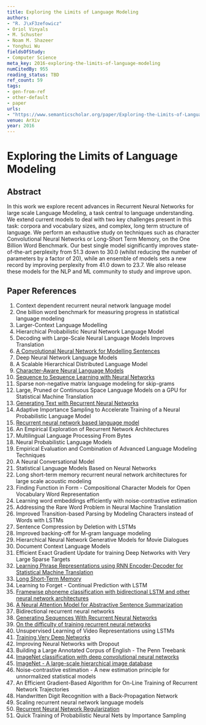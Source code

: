 ```yaml
---
title: Exploring the Limits of Language Modeling
authors:
- "R. J\xF3zefowicz"
- Oriol Vinyals
- M. Schuster
- Noam M. Shazeer
- Yonghui Wu
fieldsOfStudy:
- Computer Science
meta_key: 2016-exploring-the-limits-of-language-modeling
numCitedBy: 955
reading_status: TBD
ref_count: 59
tags:
- gen-from-ref
- other-default
- paper
urls:
- "https://www.semanticscholar.org/paper/Exploring-the-Limits-of-Language-Modeling-J\xF3zefowicz-Vinyals/2f2d8f8072e5cc9b296fad551f65f183bdbff7aa?sort=total-citations"
venue: ArXiv
year: 2016
---
```


# Exploring the Limits of Language Modeling

## Abstract

In this work we explore recent advances in Recurrent Neural Networks for large scale Language Modeling, a task central to language understanding. We extend current models to deal with two key challenges present in this task: corpora and vocabulary sizes, and complex, long term structure of language. We perform an exhaustive study on techniques such as character Convolutional Neural Networks or Long-Short Term Memory, on the One Billion Word Benchmark. Our best single model significantly improves state-of-the-art perplexity from 51.3 down to 30.0 (whilst reducing the number of parameters by a factor of 20), while an ensemble of models sets a new record by improving perplexity from 41.0 down to 23.7. We also release these models for the NLP and ML community to study and improve upon.

## Paper References

1. Context dependent recurrent neural network language model
2. One billion word benchmark for measuring progress in statistical language modeling
3. Larger-Context Language Modelling
4. Hierarchical Probabilistic Neural Network Language Model
5. Decoding with Large-Scale Neural Language Models Improves Translation
6. [A Convolutional Neural Network for Modelling Sentences](2014-a-convolutional-neural-network-for-modelling-sentences)
7. Deep Neural Network Language Models
8. A Scalable Hierarchical Distributed Language Model
9. [Character-Aware Neural Language Models](2016-character-aware-neural-language-models)
10. [Sequence to Sequence Learning with Neural Networks](2014-sequence-to-sequence-learning-with-neural-networks)
11. Sparse non-negative matrix language modeling for skip-grams
12. Large, Pruned or Continuous Space Language Models on a GPU for Statistical Machine Translation
13. [Generating Text with Recurrent Neural Networks](2011-generating-text-with-recurrent-neural-networks)
14. Adaptive Importance Sampling to Accelerate Training of a Neural Probabilistic Language Model
15. [Recurrent neural network based language model](2010-recurrent-neural-network-based-language-model)
16. An Empirical Exploration of Recurrent Network Architectures
17. Multilingual Language Processing From Bytes
18. Neural Probabilistic Language Models
19. Empirical Evaluation and Combination of Advanced Language Modeling Techniques
20. A Neural Conversational Model
21. Statistical Language Models Based on Neural Networks
22. Long short-term memory recurrent neural network architectures for large scale acoustic modeling
23. Finding Function in Form - Compositional Character Models for Open Vocabulary Word Representation
24. Learning word embeddings efficiently with noise-contrastive estimation
25. Addressing the Rare Word Problem in Neural Machine Translation
26. Improved Transition-based Parsing by Modeling Characters instead of Words with LSTMs
27. Sentence Compression by Deletion with LSTMs
28. Improved backing-off for M-gram language modeling
29. Hierarchical Neural Network Generative Models for Movie Dialogues
30. Document Context Language Models
31. Efficient Exact Gradient Update for training Deep Networks with Very Large Sparse Targets
32. [Learning Phrase Representations using RNN Encoder-Decoder for Statistical Machine Translation](2014-learning-phrase-representations-using-rnn-encoder-decoder-for-statistical-machine-translation)
33. [Long Short-Term Memory](1997-long-short-term-memory)
34. Learning to Forget - Continual Prediction with LSTM
35. [Framewise phoneme classification with bidirectional LSTM and other neural network architectures](2005-framewise-phoneme-classification-with-bidirectional-lstm-and-other-neural-network-architectures)
36. [A Neural Attention Model for Abstractive Sentence Summarization](2015-a-neural-attention-model-for-abstractive-sentence-summarization)
37. Bidirectional recurrent neural networks
38. [Generating Sequences With Recurrent Neural Networks](2013-generating-sequences-with-recurrent-neural-networks)
39. [On the difficulty of training recurrent neural networks](2013-on-the-difficulty-of-training-recurrent-neural-networks)
40. Unsupervised Learning of Video Representations using LSTMs
41. [Training Very Deep Networks](2015-training-very-deep-networks)
42. Improving Neural Networks with Dropout
43. Building a Large Annotated Corpus of English - The Penn Treebank
44. [ImageNet classification with deep convolutional neural networks](2012-alexnet.md)
45. [ImageNet - A large-scale hierarchical image database](2009-imagenet-a-large-scale-hierarchical-image-database)
46. Noise-contrastive estimation - A new estimation principle for unnormalized statistical models
47. An Efficient Gradient-Based Algorithm for On-Line Training of Recurrent Network Trajectories
48. Handwritten Digit Recognition with a Back-Propagation Network
49. Scaling recurrent neural network language models
50. [Recurrent Neural Network Regularization](2014-recurrent-neural-network-regularization)
51. Quick Training of Probabilistic Neural Nets by Importance Sampling
